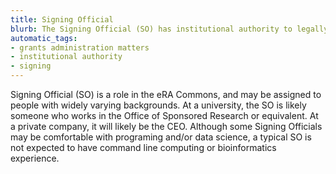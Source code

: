 ```yaml
---
title: Signing Official
blurb: The Signing Official (SO) has institutional authority to legally bind the institution in grants administration matters.
automatic_tags:
- grants administration matters
- institutional authority
- signing
---
```

Signing Official (SO) is a role in the eRA Commons, and may be assigned to people with widely varying backgrounds. At a university, the SO is likely someone who works in the Office of Sponsored Research or equivalent. At a private company, it will likely be the CEO. Although some Signing Officials may be comfortable with programing and/or data science, a typical SO is not expected to have command line computing or bioinformatics experience.
